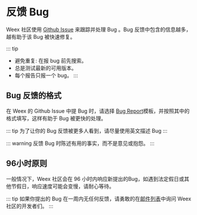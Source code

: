 # 反馈 Bug

Weex 社区使用 [Github Issue](https://github.com/apache/incubator-weex/issues) 来跟踪并处理 Bug 。Bug 反馈中包含的信息越多，越有助于该 Bug 被快速修复。

::: tip
* 避免重复: 在报 bug 前先搜索。
* 总是测试最新的可用版本。
* 每个报告只报一个 bug。
:::

## Bug 反馈的格式
在 Weex 的 Github Issue 中提 Bug 时，请选择 [Bug Report](https://github.com/apache/incubator-weex/issues/new?template=bug_report.md)模板，并按照其中的格式填写，这样有助于 Bug 被更快的处理。

::: tip
为了让你的 Bug 反馈被更多人看到，请尽量使用英文描述 Bug
:::

::: warning
反馈 Bug 时陈述有用的事实，而不是意见或抱怨。
:::

## 96小时原则
一般情况下，Weex 社区会在 96 小时内响应新提出的Bug，如遇到法定假日或其他节假日，响应速度可能会变慢，请耐心等待。

::: tip
如果你提出的 Bug 在一周内无任何反馈，请勇敢的在[邮件列表](./how-to-contribute.html#%E9%82%AE%E4%BB%B6%E5%88%97%E8%A1%A8)中询问 Weex 社区的开发者们。
:::